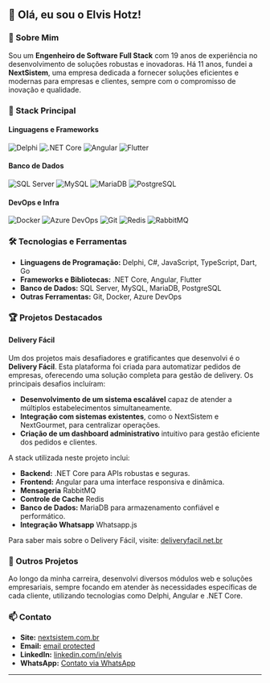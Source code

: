 ## 👋 Olá, eu sou o Elvis Hotz!

### 🚀 Sobre Mim

Sou um **Engenheiro de Software Full Stack** com 19 anos de experiência no desenvolvimento de soluções robustas e inovadoras. Há 11 anos, fundei a **NextSistem**, uma empresa dedicada a fornecer soluções eficientes e modernas para empresas e clientes, sempre com o compromisso de inovação e qualidade.
### 🧰 Stack Principal

#### Linguagens e Frameworks
![Delphi](https://img.shields.io/badge/Delphi-EA1B24?style=for-the-badge&logo=delphi&logoColor=white)
![.NET Core](https://img.shields.io/badge/.NET-512BD4?style=for-the-badge&logo=dotnet&logoColor=white)
![Angular](https://img.shields.io/badge/Angular-DD0031?style=for-the-badge&logo=angular&logoColor=white)
![Flutter](https://img.shields.io/badge/Flutter-02569B?style=for-the-badge&logo=flutter&logoColor=white)

#### Banco de Dados
![SQL Server](https://img.shields.io/badge/SQL_Server-CC2927?style=for-the-badge&logo=microsoftsqlserver&logoColor=white)
![MySQL](https://img.shields.io/badge/MySQL-4479A1?style=for-the-badge&logo=mysql&logoColor=white)
![MariaDB](https://img.shields.io/badge/MariaDB-003545?style=for-the-badge&logo=mariadb&logoColor=white)
![PostgreSQL](https://img.shields.io/badge/PostgreSQL-336791?style=for-the-badge&logo=postgresql&logoColor=white)

#### DevOps e Infra
![Docker](https://img.shields.io/badge/Docker-2496ED?style=for-the-badge&logo=docker&logoColor=white)
![Azure DevOps](https://img.shields.io/badge/Azure_DevOps-0078D7?style=for-the-badge&logo=azuredevops&logoColor=white)
![Git](https://img.shields.io/badge/Git-F05032?style=for-the-badge&logo=git&logoColor=white)
![Redis](https://img.shields.io/badge/Redis-DC382D?style=for-the-badge&logo=redis&logoColor=white)
![RabbitMQ](https://img.shields.io/badge/RabbitMQ-FF6600?style=for-the-badge&logo=rabbitmq&logoColor=white)

### 🛠️ Tecnologias e Ferramentas
- **Linguagens de Programação:** Delphi, C#, JavaScript, TypeScript, Dart, Go
- **Frameworks e Bibliotecas:** .NET Core, Angular, Flutter
- **Banco de Dados:** SQL Server, MySQL, MariaDB, PostgreSQL
- **Outras Ferramentas:** Git, Docker, Azure DevOps

### 🏆 Projetos Destacados

#### Delivery Fácil

Um dos projetos mais desafiadores e gratificantes que desenvolvi é o **Delivery Fácil**. Esta plataforma foi criada para automatizar pedidos de empresas, oferecendo uma solução completa para gestão de delivery. Os principais desafios incluíram:

- **Desenvolvimento de um sistema escalável** capaz de atender a múltiplos estabelecimentos simultaneamente.
- **Integração com sistemas existentes**, como o NextSistem e NextGourmet, para centralizar operações.
- **Criação de um dashboard administrativo** intuitivo para gestão eficiente dos pedidos e clientes.

A stack utilizada neste projeto inclui:

- **Backend:** .NET Core para APIs robustas e seguras.
- **Frontend:** Angular para uma interface responsiva e dinâmica.
- **Mensageria** RabbitMQ
- **Controle de Cache** Redis
- **Banco de Dados:** MariaDB para armazenamento confiável e performático.
- **Integração Whatsapp** Whatsapp.js

Para saber mais sobre o Delivery Fácil, visite: [deliveryfacil.net.br](https://deliveryfacil.net.br/)

### 💼 Outros Projetos

Ao longo da minha carreira, desenvolvi diversos módulos web e soluções empresariais, sempre focando em atender às necessidades específicas de cada cliente, utilizando tecnologias como Delphi, Angular e .NET Core.

### 📫 Contato

- **Site:** [nextsistem.com.br](https://nextsistem.com.br/)
- **Email:** [email protected](elvishotz@outlook.com)
- **LinkedIn:** [linkedin.com/in/elvis](https://www.linkedin.com/in/elvis)
- **WhatsApp:** [Contato via WhatsApp](https://api.whatsapp.com/send?phone=5544998061555)

---

